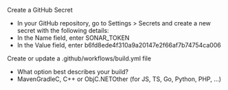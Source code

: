 Create a GitHub Secret
   - In your GitHub repository, go to Settings > Secrets and create a new secret with the following details:
   - In the Name field, enter SONAR_TOKEN 
   - In the Value field, enter b6fd8ede4f310a9a20147e2f66af7b74754ca006

Create or update a .github/workflows/build.yml file
   - What option best describes your build?
   - MavenGradleC, C++ or ObjC.NETOther (for JS, TS, Go, Python, PHP, ...)


